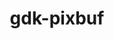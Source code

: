 ---
title: "gdk-pixbuf"
layout: cache
categories: [package, develop]
meta: {"compilers": ["gcc@11.4.0"], "num_specs": 19, "num_specs_by_stack": {"e4s": 19, "root": 19}, "oss": ["ubuntu22.04"], "platforms": ["linux"], "stacks": ["e4s", "root"], "targets": ["x86_64_v3"], "versions": ["2.42.12"]}
spec_details: [{"compiler": "gcc@11.4.0", "hash": "2h4rwtocgb7qb4xuaad42mjv63fvgqy3", "os": "ubuntu22.04", "platform": "linux", "size": "-", "stacks": ["e4s", "root"], "target": "x86_64_v3", "variants": ["build_system=meson", "buildtype=release", "default_library:=shared", "~man", "~strip", "~tiff"], "versions": ["2.42.12"]}, {"compiler": "gcc@11.4.0", "hash": "3bvbyzcldfpnecaqfrihi4tx6ebyut7n", "os": "ubuntu22.04", "platform": "linux", "size": "-", "stacks": ["e4s", "root"], "target": "x86_64_v3", "variants": ["build_system=meson", "buildtype=release", "default_library:=shared", "~man", "~strip", "~tiff"], "versions": ["2.42.12"]}, {"compiler": "gcc@11.4.0", "hash": "3gkmlpmommnl4ititrympm7hgkppgii5", "os": "ubuntu22.04", "platform": "linux", "size": "-", "stacks": ["e4s", "root"], "target": "x86_64_v3", "variants": ["build_system=meson", "buildtype=release", "default_library:=shared", "~man", "~strip", "~tiff"], "versions": ["2.42.12"]}, {"compiler": "gcc@11.4.0", "hash": "aknjkd7nol7dnqelrsv62bxpxb7yukux", "os": "ubuntu22.04", "platform": "linux", "size": "-", "stacks": ["e4s", "root"], "target": "x86_64_v3", "variants": ["build_system=meson", "buildtype=release", "default_library:=shared", "~man", "~strip", "~tiff"], "versions": ["2.42.12"]}, {"compiler": "gcc@11.4.0", "hash": "dvw4ffevgj4ygezvw3cac4qkvyxagftm", "os": "ubuntu22.04", "platform": "linux", "size": "-", "stacks": ["e4s", "root"], "target": "x86_64_v3", "variants": ["build_system=meson", "buildtype=release", "default_library:=shared", "~man", "~strip", "~tiff"], "versions": ["2.42.12"]}, {"compiler": "gcc@11.4.0", "hash": "gdzhcdppv22hqbczbay3wuz7hkwu3n6x", "os": "ubuntu22.04", "platform": "linux", "size": "-", "stacks": ["e4s", "root"], "target": "x86_64_v3", "variants": ["build_system=meson", "buildtype=release", "default_library:=shared", "~man", "~strip", "~tiff"], "versions": ["2.42.12"]}, {"compiler": "gcc@11.4.0", "hash": "it5viyfefjd6dziyscrgngkncygexsg2", "os": "ubuntu22.04", "platform": "linux", "size": "-", "stacks": ["e4s", "root"], "target": "x86_64_v3", "variants": ["build_system=meson", "buildtype=release", "default_library:=shared", "~man", "~strip", "~tiff"], "versions": ["2.42.12"]}, {"compiler": "gcc@11.4.0", "hash": "ji6jbjao563kuph3bjzduanbzlnjmujf", "os": "ubuntu22.04", "platform": "linux", "size": "-", "stacks": ["e4s", "root"], "target": "x86_64_v3", "variants": ["build_system=meson", "buildtype=release", "default_library:=shared", "~man", "~strip", "~tiff"], "versions": ["2.42.12"]}, {"compiler": "gcc@11.4.0", "hash": "jmpoqv65mwgp5m77zotezwrd6vrubtdd", "os": "ubuntu22.04", "platform": "linux", "size": "-", "stacks": ["e4s", "root"], "target": "x86_64_v3", "variants": ["build_system=meson", "buildtype=release", "default_library:=shared", "~man", "~strip", "~tiff"], "versions": ["2.42.12"]}, {"compiler": "gcc@11.4.0", "hash": "jprxcnfszaboolixxkdfbowpewqefgaa", "os": "ubuntu22.04", "platform": "linux", "size": "-", "stacks": ["e4s", "root"], "target": "x86_64_v3", "variants": ["build_system=meson", "buildtype=release", "default_library:=shared", "~man", "~strip", "~tiff"], "versions": ["2.42.12"]}, {"compiler": "gcc@11.4.0", "hash": "orhanrggh5p53wsirzt6xlaaflfi6oe2", "os": "ubuntu22.04", "platform": "linux", "size": "-", "stacks": ["e4s", "root"], "target": "x86_64_v3", "variants": ["build_system=meson", "buildtype=release", "default_library:=shared", "~man", "~strip", "~tiff"], "versions": ["2.42.12"]}, {"compiler": "gcc@11.4.0", "hash": "ox6smfi7tc37pbonyingygzkj4cd7ji5", "os": "ubuntu22.04", "platform": "linux", "size": "-", "stacks": ["e4s", "root"], "target": "x86_64_v3", "variants": ["build_system=meson", "buildtype=release", "default_library:=shared", "~man", "~strip", "~tiff"], "versions": ["2.42.12"]}, {"compiler": "gcc@11.4.0", "hash": "q3y5bcckd7lmlwo35jqzyriawb67hb5o", "os": "ubuntu22.04", "platform": "linux", "size": "-", "stacks": ["e4s", "root"], "target": "x86_64_v3", "variants": ["build_system=meson", "buildtype=release", "default_library:=shared", "~man", "~strip", "~tiff"], "versions": ["2.42.12"]}, {"compiler": "gcc@11.4.0", "hash": "rhbkwvxqcgtqptmxgkse4vsjkykugdrt", "os": "ubuntu22.04", "platform": "linux", "size": "-", "stacks": ["e4s", "root"], "target": "x86_64_v3", "variants": ["build_system=meson", "buildtype=release", "default_library:=shared", "~man", "~strip", "~tiff"], "versions": ["2.42.12"]}, {"compiler": "gcc@11.4.0", "hash": "sfym3gbm5rua6giewpc4ajtlr66gskzx", "os": "ubuntu22.04", "platform": "linux", "size": "-", "stacks": ["e4s", "root"], "target": "x86_64_v3", "variants": ["build_system=meson", "buildtype=release", "default_library:=shared", "~man", "~strip", "~tiff"], "versions": ["2.42.12"]}, {"compiler": "gcc@11.4.0", "hash": "x7ewt5t65zrwv3o66ls63yvqeveyjqx5", "os": "ubuntu22.04", "platform": "linux", "size": "-", "stacks": ["e4s", "root"], "target": "x86_64_v3", "variants": ["build_system=meson", "buildtype=release", "default_library:=shared", "~man", "~strip", "~tiff"], "versions": ["2.42.12"]}, {"compiler": "gcc@11.4.0", "hash": "xd7na7enuekrzxdg3rdxy4bnace2hjpb", "os": "ubuntu22.04", "platform": "linux", "size": "-", "stacks": ["e4s", "root"], "target": "x86_64_v3", "variants": ["build_system=meson", "buildtype=release", "default_library:=shared", "~man", "~strip", "~tiff"], "versions": ["2.42.12"]}, {"compiler": "gcc@11.4.0", "hash": "xs3rvca23ybsscwb4odiwzxfsmbda5nr", "os": "ubuntu22.04", "platform": "linux", "size": "-", "stacks": ["e4s", "root"], "target": "x86_64_v3", "variants": ["build_system=meson", "buildtype=release", "default_library:=shared", "~man", "~strip", "~tiff"], "versions": ["2.42.12"]}, {"compiler": "gcc@11.4.0", "hash": "zijsvcvdl5ykgof3ltg4ffns6sb3lbgc", "os": "ubuntu22.04", "platform": "linux", "size": "-", "stacks": ["e4s", "root"], "target": "x86_64_v3", "variants": ["build_system=meson", "buildtype=release", "default_library:=shared", "~man", "~strip", "~tiff"], "versions": ["2.42.12"]}]
---